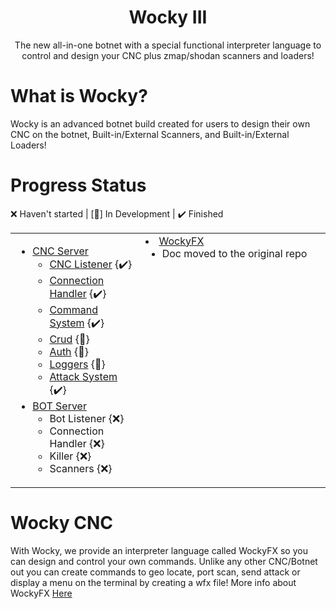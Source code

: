 <div align="center">
<h1>Wocky III</h1>
<p>The new all-in-one botnet with a special functional interpreter language to control and design your CNC plus zmap/shodan scanners and loaders!</p>
</div>

# What is Wocky?
Wocky is an advanced botnet build created for users to design their own CNC on the botnet, Built-in/External Scanners, and Built-in/External Loaders!

# Progress Status
❌ Haven't started | [🚧] In Development | ✔️ Finished
<table>
    <tr>
        <td width=35% valign=top>

* [CNC Server](#wocky-cnc)
    * [CNC Listener](https://github.com/Skrillec-Security/Wocky-III/tree/main/core/wocky/client_cnc.v) {✔️}
    * [Connection Handler](https://github.com/Skrillec-Security/Wocky-III/tree/main/core/wocky/client_handler.v) {✔️}
    * [Command System](https://github.com/Skrillec-Security/Wocky-III/tree/main/core/wocky/client_handler.v) {✔️}
    * [Crud](https://github.com/Skrillec-Security/Wocky-III/tree/main/core/crud) {🚧}
    * [Auth](https://github.com/Skrillec-Security/Wocky-III/tree/main/core/auth) {🚧}
    * [Loggers](https://github.com/Skrillec-Security/Wocky-III/tree/main/core/logger) {🚧}
    * [Attack System](https://github.com/Skrillec-Security/Wocky-III/tree/main/core/attack_system) {✔️}
* [BOT Server](#wocky-bot)
    * Bot Listener {❌}
    * Connection Handler {❌}
    * Killer {❌}
    * Scanners {❌}
        </td>
        <td width=50% valign=top>
* [WockyFX](https://github.com/Skrillec-Security/Wocky-III/tree/main/core/wockyfx)
    * Doc moved to the original repo
        </td>
    </tr>
</table>

# Wocky CNC
With Wocky, we provide an interpreter language called WockyFX so you can design and control your own commands. Unlike any other CNC/Botnet out you can create commands to geo locate, port scan, send attack or display a menu on the terminal by creating a wfx file! More info about WockyFX [Here](https://github.com/Eruptsy/WockyFX)

